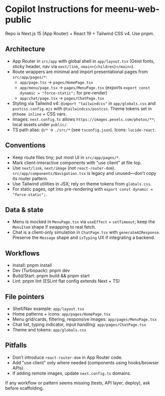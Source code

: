 # Copilot Instructions for meenu-web-public

Repo is Next.js 15 (App Router) + React 19 + Tailwind CSS v4. Use pnpm.

## Architecture

- App Router in `src/app` with global shell in `app/layout.tsx` (Geist fonts, sticky header, nav via `next/link`, `<main>{children}</main>`).
- Route wrappers are minimal and import presentational pages from `src/app/pages/*`:
  - `app/page.tsx` → `pages/HomePage.tsx`
  - `app/menu/page.tsx` → `pages/MenuPage.tsx` (exports `export const dynamic = "force-static";` for pre-render)
  - `app/chat/page.tsx` → `pages/ChatPage.tsx`
- Styling via Tailwind v4: `@import "tailwindcss"` in `app/globals.css` and `postcss.config.mjs` with `@tailwindcss/postcss`. Theme tokens set in `@theme inline` + CSS vars.
- Images: `next.config.ts` allows `https://images.pexels.com/photos/**`; local assets under `public/`.
- TS path alias: `@/*` → `./src/*` (see `tsconfig.json`). Icons: `lucide-react`.

## Conventions

- Keep route files tiny; put most UI in `src/app/pages/*`.
- Mark client-interactive components with "use client" at file top.
- Use `next/link`, `next/image` (not `react-router-dom`). `src/app/components/Navigation.tsx` is legacy and unused—don’t copy its router pattern.
- Use Tailwind utilities in JSX; rely on theme tokens from `globals.css`.
- For static pages, opt into pre-rendering with `export const dynamic = "force-static";`.

## Data & state

- Menu is mocked in `MenuPage.tsx` via `useEffect` + `setTimeout`; keep the `MenuItem` shape if swapping to real fetch.
- Chat is a client-only simulation in `ChatPage.tsx` with `generateAIResponse`. Preserve the `Message` shape and `isTyping` UX if integrating a backend.

## Workflows

- Install: pnpm install
- Dev (Turbopack): pnpm dev
- Build/Start: pnpm build && pnpm start
- Lint: pnpm lint (ESLint flat config extends Next + TS)

## File pointers

- Shell/Nav example: `app/layout.tsx`
- Home patterns + icons: `app/pages/HomePage.tsx`
- Menu grid/cards, filtering, responsive images: `app/pages/MenuPage.tsx`
- Chat list, typing indicator, input handling: `app/pages/ChatPage.tsx`
- Theme and tokens: `app/globals.css`

## Pitfalls

- Don’t introduce `react-router-dom` in App Router code.
- Add "use client" only where needed (components using hooks/browser APIs).
- If adding remote images, update `next.config.ts` domains.

If any workflow or pattern seems missing (tests, API layer, deploy), ask before scaffolding.
